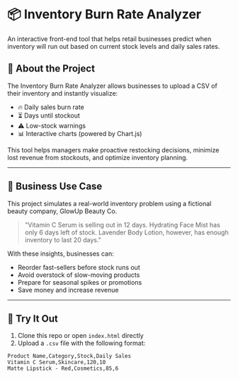# 📦 Inventory Burn Rate Analyzer

An interactive front-end tool that helps retail businesses predict when inventory will run out based on current stock levels and daily sales rates.

## 🚀 About the Project

The Inventory Burn Rate Analyzer allows businesses to upload a CSV of their inventory and instantly visualize:

- 🔥 Daily sales burn rate
- ⏳ Days until stockout
- ⚠️ Low-stock warnings
- 📊 Interactive charts (powered by Chart.js)

This tool helps managers make proactive restocking decisions, minimize lost revenue from stockouts, and optimize inventory planning.

---

## 💼 Business Use Case

This project simulates a real-world inventory problem using a fictional beauty company, GlowUp Beauty Co.

> "Vitamin C Serum is selling out in 12 days. Hydrating Face Mist has only 6 days left of stock. Lavender Body Lotion, however, has enough inventory to last 20 days."

With these insights, businesses can:

- Reorder fast-sellers before stock runs out
- Avoid overstock of slow-moving products
- Prepare for seasonal spikes or promotions
- Save money and increase revenue

---

## 🧪 Try It Out

1. Clone this repo or open `index.html` directly
2. Upload a `.csv` file with the following format:

```csv
Product Name,Category,Stock,Daily Sales
Vitamin C Serum,Skincare,120,10
Matte Lipstick - Red,Cosmetics,85,6
